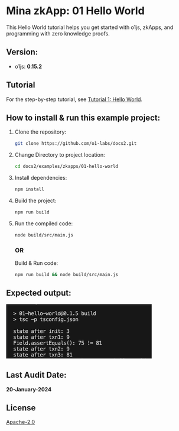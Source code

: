 # Mina zkApp: 01 Hello World

This Hello World tutorial helps you get started with o1js, zkApps, and programming with zero knowledge proofs.

## Version:
- o1js: **0.15.2**

## Tutorial

For the step-by-step tutorial, see [Tutorial 1: Hello World](https://docs.minaprotocol.com/zkapps/tutorials/hello-world).

## How to install & run this example project:

1. Clone the repository:
    ```sh
    git clone https://github.com/o1-labs/docs2.git
    ```
2. Change Directory to project location:
    ```sh
    cd docs2/examples/zkapps/01-hello-world
    ```
3. Install dependencies:
    ```sh
    npm install
    ```

4. Build the project:
    ```sh
    npm run build
    ```

5. Run the compiled code:
    ```sh
    node build/src/main.js
    ```

    ### OR
   
    Build & Run code:

    ```sh
    npm run build && node build/src/main.js
    ```

## Expected output:
![01output](01output.png)

## Last Audit Date:
 
**20-January-2024**

## License

[Apache-2.0](LICENSE)
